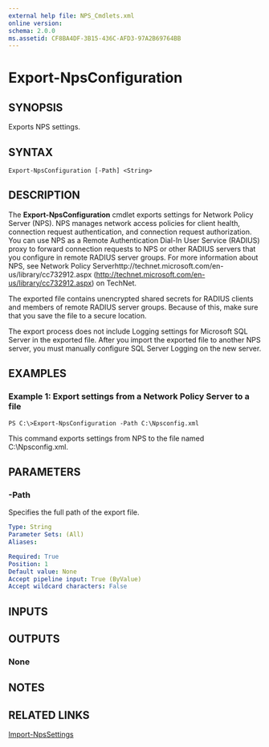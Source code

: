 ```yaml
---
external help file: NPS_Cmdlets.xml
online version: 
schema: 2.0.0
ms.assetid: CF8BA4DF-3B15-436C-AFD3-97A2B69764BB
---
```


# Export-NpsConfiguration

## SYNOPSIS
Exports NPS settings.

## SYNTAX

```
Export-NpsConfiguration [-Path] <String>
```

## DESCRIPTION
The **Export-NpsConfiguration** cmdlet exports settings for Network Policy Server (NPS).
NPS manages network access policies for client health, connection request authentication, and connection request authorization.
You can use NPS as a Remote Authentication Dial-In User Service (RADIUS) proxy to forward connection requests to NPS or other RADIUS servers that you configure in remote RADIUS server groups.
For more information about NPS, see Network Policy Serverhttp://technet.microsoft.com/en-us/library/cc732912.aspx (http://technet.microsoft.com/en-us/library/cc732912.aspx) on TechNet.

The exported file contains unencrypted shared secrets for RADIUS clients and members of remote RADIUS server groups.
Because of this, make sure that you save the file to a secure location.

The export process does not include Logging settings for Microsoft SQL Server in the exported file.
After you import the exported file to another NPS server, you must manually configure SQL Server Logging on the new server.

## EXAMPLES

### Example 1: Export settings from a Network Policy Server to a file
```
PS C:\>Export-NpsConfiguration -Path C:\Npsconfig.xml
```

This command exports settings from NPS to the file named C:\Npsconfig.xml.

## PARAMETERS

### -Path
Specifies the full path of the export file.

```yaml
Type: String
Parameter Sets: (All)
Aliases: 

Required: True
Position: 1
Default value: None
Accept pipeline input: True (ByValue)
Accept wildcard characters: False
```

## INPUTS

## OUTPUTS

### None

## NOTES

## RELATED LINKS

[Import-NpsSettings](00000000-0000-0000-0000-000000000000)

